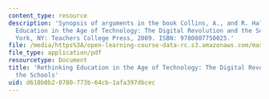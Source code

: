 ```yaml
---
content_type: resource
description: 'Synopsis of arguments in the book Collins, A., and R. Halverson. Rethinking
  Education in the Age of Technology: The Digital Revolution and the Schools. New
  York, NY: Teachers College Press, 2009. ISBN: 9780807750025.'
file: /media/https%3A/open-learning-course-data-rc.s3.amazonaws.com/mas-714j-technologies-for-creative-learning-fall-2009/d618b0b20780773b64cb1afa397dbcec_MITMAS_714JF09_read03_coll.pdf
file_type: application/pdf
resourcetype: Document
title: 'Rethinking Education in the Age of Technology: The Digital Revolution and
  the Schools'
uid: d618b0b2-0780-773b-64cb-1afa397dbcec
---
```

